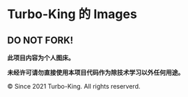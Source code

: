 # Turbo-King 的 Images

## DO NOT FORK!

**此项目内容为个人图床。**

**未经许可请勿直接使用本项目代码作为除技术学习以外任何用途。**

© Since 2021 Turbo-King. All rights reserverd.
